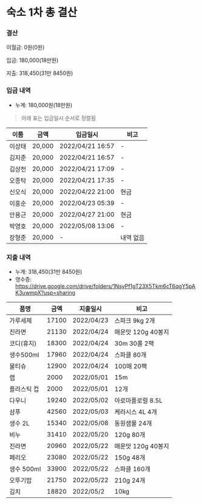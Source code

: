 # 숙소 1차 총 결산

### 결산
이월금: 0원(0원)

입금: 180,000(18만원)

지출: 318,450(31만 8450원)

### 입금 내역
* 누계: 180,000원(18만원)
> 아래 표는 입금일시 순서로 정렬됨

|이름|금액|입금일시|비고|
|---|---|---|---|
|이상태|20,000|2022/04/21 16:57|-|
|김지준|20,000|2022/04/21 16:57|-|
|김상천|20,000|2022/04/21 17:09|-|
|오종탁|20,000|2022/04/21 17:35|-|
|신오식|20,000|2022/04/22 21:00|현금|
|이흥순|20,000|2022/04/23 05:39|-|
|안용근|20,000|2022/04/27 21:00|현금|
|박영호|20,000|2022/05/08 13:06|-|
|장형준|20,000|-|내역 없음|

### 지출 내역
* 누계: 318,450(31만 8450원)
* 영수증: https://drive.google.com/drive/folders/1NsyPf1gT23X5Tkm6cT6qgY5pAK3uwmpX?usp=sharing

|품명|금액|지출일시|비고|
|---|---|---|---|
|가루세제|17100|2022/04/23|스파크 9kg 2개|
|진라면|21130|2022/04/24|매운맛 120g 40봉지|
|코디(휴지)|18300|2022/04/24|30m 30롤 2팩|
|생수500ml|17960|2022/04/24|스파클 80개|
|물티슈|12900|2022/04/24|100매 20팩|
|랩|2000|2022/05/01|15m|
|플라스틱 컵|2000|2022/05/01|12개|
|다우니|19240|2022/05/02|아로마플로럴 8.5L|
|샴푸|42560|2022/05/03|케라시스 4L 4개|
|생수 2L|15340|2022/05/08|동원샘물 24개|
|비누|31410|2022/05/20|120g 80개|
|진라면|20960|2022/05/22|매운맛 120g 40봉지|
|페리오|23080|2022/05/22|150g 48개|
|생수 500ml|33900|2022/05/22|스파클 160개|
|오뚜기밥|21750|2022/05/22|210g 24개|
|김치|18820|2022/05/2|10kg|
